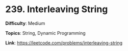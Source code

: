 # 239. Interleaving String

**Difficulty**: Medium

**Topics**: String, Dynamic Programming

**Link**: https://leetcode.com/problems/interleaving-string
